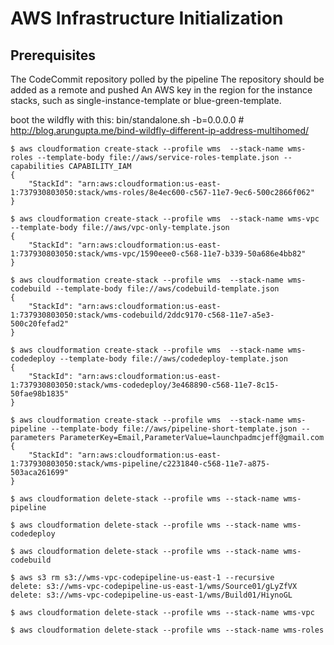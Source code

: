 # AWS Infrastructure Initialization

## Prerequisites
The CodeCommit repository polled by the pipeline
The repository should be added as a remote and pushed
An AWS key in the region for the instance stacks, such as single-instance-template or blue-green-template.

boot the wildfly with this:
bin/standalone.sh -b=0.0.0.0 # http://blog.arungupta.me/bind-wildfly-different-ip-address-multihomed/


```
$ aws cloudformation create-stack --profile wms  --stack-name wms-roles --template-body file://aws/service-roles-template.json --capabilities CAPABILITY_IAM
{
    "StackId": "arn:aws:cloudformation:us-east-1:737930803050:stack/wms-roles/8e4ec600-c567-11e7-9ec6-500c2866f062"
}
```


```
$ aws cloudformation create-stack --profile wms  --stack-name wms-vpc --template-body file://aws/vpc-only-template.json  
{
    "StackId": "arn:aws:cloudformation:us-east-1:737930803050:stack/wms-vpc/1590eee0-c568-11e7-b339-50a686e4bb82"
}
```

```
$ aws cloudformation create-stack --profile wms  --stack-name wms-codebuild --template-body file://aws/codebuild-template.json 
{
    "StackId": "arn:aws:cloudformation:us-east-1:737930803050:stack/wms-codebuild/2ddc9170-c568-11e7-a5e3-500c20fefad2"
}
```

```
$ aws cloudformation create-stack --profile wms  --stack-name wms-codedeploy --template-body file://aws/codedeploy-template.json 
{
    "StackId": "arn:aws:cloudformation:us-east-1:737930803050:stack/wms-codedeploy/3e468890-c568-11e7-8c15-50fae98b1835"
}
```

```
$ aws cloudformation create-stack --profile wms  --stack-name wms-pipeline --template-body file://aws/pipeline-short-template.json --parameters ParameterKey=Email,ParameterValue=launchpadmcjeff@gmail.com
{
    "StackId": "arn:aws:cloudformation:us-east-1:737930803050:stack/wms-pipeline/c2231840-c568-11e7-a875-503aca261699"
}
```



```
$ aws cloudformation delete-stack --profile wms --stack-name wms-pipeline
```

```
$ aws cloudformation delete-stack --profile wms --stack-name wms-codedeploy
```

```
$ aws cloudformation delete-stack --profile wms --stack-name wms-codebuild
```

```
$ aws s3 rm s3://wms-vpc-codepipeline-us-east-1 --recursive
delete: s3://wms-vpc-codepipeline-us-east-1/wms/Source01/gLyZfVX
delete: s3://wms-vpc-codepipeline-us-east-1/wms/Build01/HiynoGL
```

```
$ aws cloudformation delete-stack --profile wms --stack-name wms-vpc
```

```
$ aws cloudformation delete-stack --profile wms --stack-name wms-roles
```

